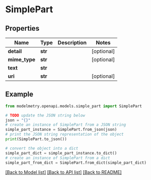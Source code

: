 # SimplePart


## Properties

Name | Type | Description | Notes
------------ | ------------- | ------------- | -------------
**detail** | **str** |  | [optional] 
**mime_type** | **str** |  | [optional] 
**text** | **str** |  | 
**uri** | **str** |  | [optional] 

## Example

```python
from modelmetry.openapi.models.simple_part import SimplePart

# TODO update the JSON string below
json = "{}"
# create an instance of SimplePart from a JSON string
simple_part_instance = SimplePart.from_json(json)
# print the JSON string representation of the object
print(SimplePart.to_json())

# convert the object into a dict
simple_part_dict = simple_part_instance.to_dict()
# create an instance of SimplePart from a dict
simple_part_from_dict = SimplePart.from_dict(simple_part_dict)
```
[[Back to Model list]](../README.md#documentation-for-models) [[Back to API list]](../README.md#documentation-for-api-endpoints) [[Back to README]](../README.md)


